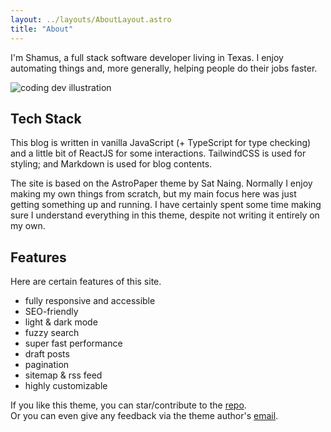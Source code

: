 ```yaml
---
layout: ../layouts/AboutLayout.astro
title: "About"
---
```


I'm Shamus, a full stack software developer living in Texas. I enjoy automating things and, more generally, helping people do their jobs faster.

<div>
  <img src="/assets/dev.svg" class="sm:w-1/2 mx-auto" alt="coding dev illustration">
</div>

## Tech Stack

This blog is written in vanilla JavaScript (+ TypeScript for type checking) and a little bit of ReactJS for some interactions. TailwindCSS is used for styling; and Markdown is used for blog contents.

The site is based on the AstroPaper theme by Sat Naing. Normally I enjoy making my own things from scratch, but my main focus here was just getting something up and running. I have certainly spent some time making sure I understand everything in this theme, despite not writing it entirely on my own.

## Features

Here are certain features of this site.

- fully responsive and accessible
- SEO-friendly
- light & dark mode
- fuzzy search
- super fast performance
- draft posts
- pagination
- sitemap & rss feed
- highly customizable

If you like this theme, you can star/contribute to the [repo](https://github.com/satnaing/astro-paper).  
Or you can even give any feedback via the theme author's [email](mailto:contact@satnaing.dev).
